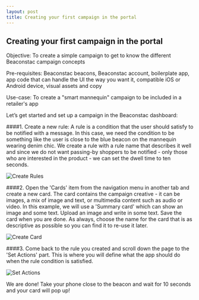 ```yaml
---
layout: post
title: Creating your first campaign in the portal
---
```

## Creating your first campaign in the portal

Objective: To create a simple campaign to get to know the different Beaconstac campaign concepts

Pre-requisites: Beaconstac beacons, Beaconstac account, boilerplate app, app code that can handle the UI the way you want it, compatible iOS or Android device, visual assets and copy

Use-case: To create a "smart mannequin" campaign to be included in a retailer's app

Let’s get started and set up a campaign in the Beaconstac dashboard:

####1. Create a new rule: A rule is a condition that the user should satisfy to be notified with a message. In this case, we need the condition to be something like the user is close to the blue beacon on the mannequin wearing denim chic.
We create a rule with a rule name that describes it well and since we do not want passing-by shoppers to be notified - only those who are interested in the product - we can set the dwell time to ten seconds.

![Create Rules](http://i.imgur.com/Fk9wmjl.png)

####2. Open the 'Cards' item from the navigation menu in another tab and create a new card. The card contains the campaign creative - it can be images, a mix of image and text, or multimedia content such as audio or video. In this example, we will use a 'Summary card' which can show an image and some text. Upload an image and write in some text. Save the card when you are done. As always, choose the name for the card that is as descriptive as possible so you can find it to re-use it later.

<img src="http://i.imgur.com/oCIK9eM.png" alt="Create Card" title="Create Card"/>

####3. Come back to the rule you created and scroll down the page to the 'Set Actions' part. This is where you will define what the app should do when the rule condition is satisfied.

![Set Actions](http://i.imgur.com/PyZzx1i.png)

We are done! Take your phone close to the beacon and wait for 10 seconds and your card will pop up!
